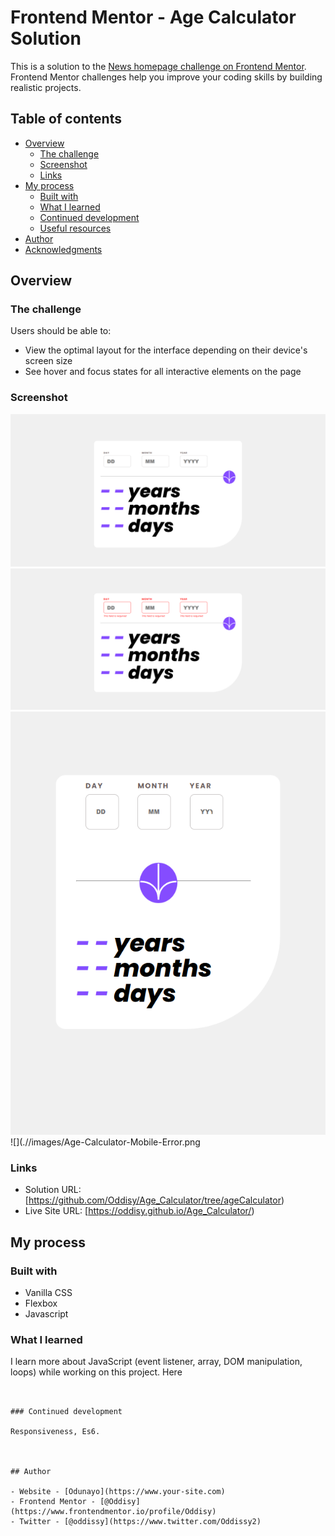 # Frontend Mentor - Age Calculator Solution

This is a solution to the [News homepage challenge on Frontend Mentor](https://www.frontendmentor.io/challenges/news-homepage-H6SWTa1MFl). Frontend Mentor challenges help you improve your coding skills by building realistic projects. 

## Table of contents

- [Overview](#overview)
  - [The challenge](#the-challenge)
  - [Screenshot](#screenshot)
  - [Links](#links)
- [My process](#my-process)
  - [Built with](#built-with)
  - [What I learned](#what-i-learned)
  - [Continued development](#continued-development)
  - [Useful resources](#useful-resources)
- [Author](#author)
- [Acknowledgments](#acknowledgments)

## Overview

### The challenge

Users should be able to:

- View the optimal layout for the interface depending on their device's screen size
- See hover and focus states for all interactive elements on the page

### Screenshot

![](./images/Age-Calculator%20Image.png)
![](./images/Age-Calculator-error.png)
![](./images/Age-Calculator-mobile-responsive.png)
![](.//images/Age-Calculator-Mobile-Error.png


### Links

- Solution URL: [https://github.com/Oddisy/Age_Calculator/tree/ageCalculator)
- Live Site URL: [https://oddisy.github.io/Age_Calculator/)

## My process

### Built with

- Vanilla CSS 
- Flexbox
- Javascript



### What I learned
I learn more about JavaScript (event listener, array, DOM manipulation, loops) while working on this project.
Here 


```


### Continued development

Responsiveness, Es6.



## Author

- Website - [Odunayo](https://www.your-site.com)
- Frontend Mentor - [@Oddisy](https://www.frontendmentor.io/profile/Oddisy)
- Twitter - [@oddissy](https://www.twitter.com/Oddissy2)


